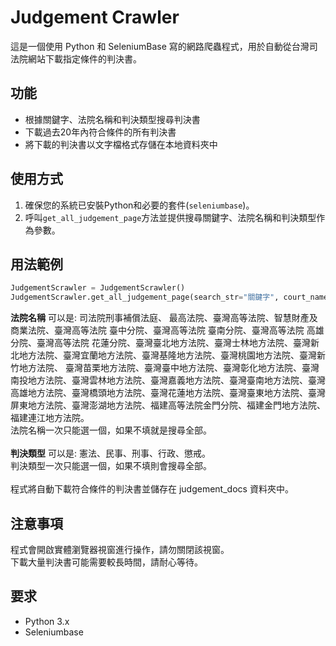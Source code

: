 # Judgement Crawler

這是一個使用 Python 和 SeleniumBase 寫的網路爬蟲程式，用於自動從台灣司法院網站下載指定條件的判決書。

## 功能

- 根據關鍵字、法院名稱和判決類型搜尋判決書
- 下載過去20年內符合條件的所有判決書
- 將下載的判決書以文字檔格式存儲在本地資料夾中

## 使用方式

1. 確保您的系統已安裝Python和必要的套件(`seleniumbase`)。
2. 呼叫`get_all_judgement_page`方法並提供搜尋關鍵字、法院名稱和判決類型作為參數。

## 用法範例
```python
JudgementScrawler = JudgementScrawler()
JudgementScrawler.get_all_judgement_page(search_str="關鍵字", court_name='法院名稱', judgement_type='判決類型')
```
**法院名稱** 可以是: 司法院刑事補償法庭、
最高法院、臺灣高等法院、智慧財產及商業法院、臺灣高等法院 臺中分院、臺灣高等法院 臺南分院、臺灣高等法院 高雄分院、臺灣高等法院 花蓮分院、臺灣臺北地方法院、臺灣士林地方法院、臺灣新北地方法院、臺灣宜蘭地方法院、臺灣基隆地方法院、臺灣桃園地方法院、臺灣新竹地方法院、
臺灣苗栗地方法院、臺灣臺中地方法院、臺灣彰化地方法院、臺灣南投地方法院、臺灣雲林地方法院、臺灣嘉義地方法院、臺灣臺南地方法院、臺灣高雄地方法院、臺灣橋頭地方法院、臺灣花蓮地方法院、臺灣臺東地方法院、臺灣屏東地方法院、臺灣澎湖地方法院、福建高等法院金門分院、福建金門地方法院、福建連江地方法院。<br>法院名稱一次只能選一個，如果不填就是搜尋全部。<br><br>
**判決類型** 可以是: 憲法、民事、刑事、行政、懲戒。<br>判決類型一次只能選一個，如果不填則會搜尋全部。<br><br>
程式將自動下載符合條件的判決書並儲存在 judgement_docs 資料夾中。

## 注意事項
程式會開啟實體瀏覽器視窗進行操作，請勿關閉該視窗。</br>
下載大量判決書可能需要較長時間，請耐心等待。</br>

## 要求
* Python 3.x
* Seleniumbase
